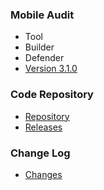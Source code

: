 ### Mobile Audit
* <i class="fas fa-tools" style="color:#233e81;"></i> Tool
* <i class="fas fa-toolbox" style="color:#233e81;"></i> Builder
* <i class="fas fa-shield-alt" style="color:#233e81;"></i> Defender
* <i class="fas fa-code-branch" style="color:#233e81;"></i>  [Version 3.1.0](https://github.com/mpast/mobileAudit/releases/tag/3.1.0)

  
### Code Repository
* [Repository](https://github.com/mpast/mobileAudit)
* [Releases](https://github.com/mpast/mobileAudit/releases)

### Change Log
* [Changes](https://github.com/mpast/mobileAudit/releases)

